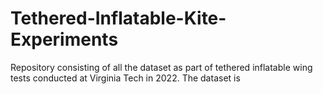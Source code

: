 # Tethered-Inflatable-Kite-Experiments
Repository consisting of all the dataset as part of tethered inflatable wing tests conducted at Virginia Tech in 2022. The dataset is 
